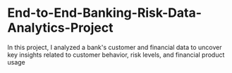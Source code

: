 # End-to-End-Banking-Risk-Data-Analytics-Project
In this project, I analyzed a bank's customer and financial data to uncover key insights related to customer behavior, risk levels, and financial product usage
